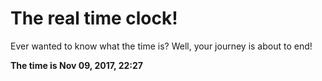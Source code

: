 # The real time clock!

Ever wanted to know what the time is? Well, your journey is about to end!

**The time is Nov 09, 2017, 22:27**